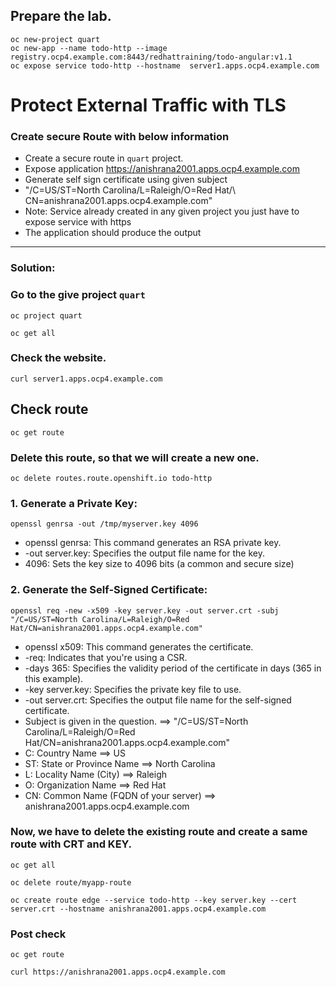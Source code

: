 ## Prepare the lab. 
```
oc new-project quart
oc new-app --name todo-http --image registry.ocp4.example.com:8443/redhattraining/todo-angular:v1.1
oc expose service todo-http --hostname  server1.apps.ocp4.example.com
```


# Protect External Traffic with TLS
### Create secure Route  with below information
- Create a secure route in `quart` project.
- Expose application https://anishrana2001.apps.ocp4.example.com
- Generate self sign certificate using given  subject	
- "/C=US/ST=North Carolina/L=Raleigh/O=Red Hat/\ CN=anishrana2001.apps.ocp4.example.com"
- Note: Service already  created  in any given project you just have to expose  service  with https
- The application should produce the output
---
### Solution:
### Go to the give project `quart`
```
oc project quart
```

```
oc get all
```

### Check the website.
```
curl server1.apps.ocp4.example.com
```
## Check route
```
oc get route
```
### Delete this route, so that we will create a new one.
```
oc delete routes.route.openshift.io todo-http
```

### 1. Generate a Private Key:
```
openssl genrsa -out /tmp/myserver.key 4096
```
- openssl genrsa: This command generates an RSA private key.
- -out server.key: Specifies the output file name for the key.
- 4096: Sets the key size to 4096 bits (a common and secure size)

### 2. Generate the Self-Signed Certificate:

```
openssl req -new -x509 -key server.key -out server.crt -subj "/C=US/ST=North Carolina/L=Raleigh/O=Red Hat/CN=anishrana2001.apps.ocp4.example.com"
```

- openssl x509: This command generates the certificate.
- -req: Indicates that you're using a CSR.
- -days 365: Specifies the validity period of the certificate in days (365 in this example). 
- -key server.key: Specifies the private key file to use.
- -out server.crt: Specifies the output file name for the self-signed certificate. 
- Subject is given in the question.    ==> "/C=US/ST=North Carolina/L=Raleigh/O=Red Hat/CN=anishrana2001.apps.ocp4.example.com"
- C: Country Name                       ==> US
- ST: State or Province Name            ==> North Carolina
- L: Locality Name (City)               ==> Raleigh
- O: Organization Name                  ==> Red Hat
- CN: Common Name (FQDN of your server) ==> anishrana2001.apps.ocp4.example.com	


### Now, we have to delete the existing route and create a same route with CRT and KEY.

```
oc get all
```
```
oc delete route/myapp-route
```
```
oc create route edge --service todo-http --key server.key --cert server.crt --hostname anishrana2001.apps.ocp4.example.com

```

### Post check 
```
oc get route
```

```
curl https://anishrana2001.apps.ocp4.example.com
```


